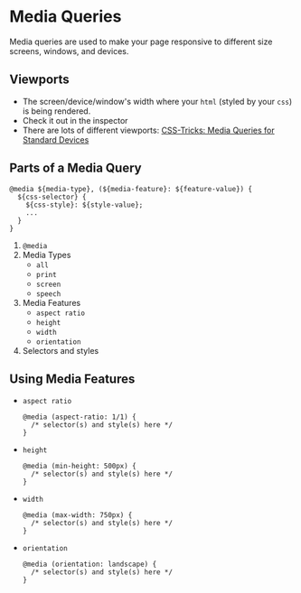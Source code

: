 # Media Queries

Media queries are used to make your page responsive to different size screens, windows, and devices.

## Viewports

- The screen/device/window's width where your `html` (styled by your `css`) is being rendered.
- Check it out in the inspector
- There are lots of different viewports: [CSS-Tricks: Media Queries for Standard Devices](https://css-tricks.com/snippets/css/media-queries-for-standard-devices/)

## Parts of a Media Query

```
@media ${media-type}, (${media-feature}: ${feature-value}) {
  ${css-selector} {
    ${css-style}: ${style-value};
    ...
  }
}
```

1. `@media`
2. Media Types
   - `all`
   - `print`
   - `screen`
   - `speech`
3. Media Features
   - `aspect ratio`
   - `height`
   - `width`
   - `orientation`
4. Selectors and styles

## Using Media Features

- `aspect ratio`
  ```
  @media (aspect-ratio: 1/1) {
    /* selector(s) and style(s) here */
  }
  ```
- `height`
  ```
  @media (min-height: 500px) {
    /* selector(s) and style(s) here */
  }
  ```
- `width`
  ```
  @media (max-width: 750px) {
    /* selector(s) and style(s) here */
  }
  ```
- `orientation`
  ```
  @media (orientation: landscape) {
    /* selector(s) and style(s) here */
  }
  ```
